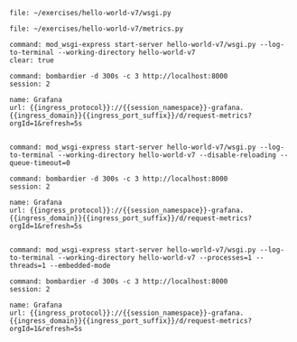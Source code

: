 ```editor:open-file
file: ~/exercises/hello-world-v7/wsgi.py
```

```editor:open-file
file: ~/exercises/hello-world-v7/metrics.py
```

```terminal:execute
command: mod_wsgi-express start-server hello-world-v7/wsgi.py --log-to-terminal --working-directory hello-world-v7
clear: true
```

```terminal:execute
command: bombardier -d 300s -c 3 http://localhost:8000
session: 2
```

```dashboard:reload-dashboard
name: Grafana
url: {{ingress_protocol}}://{{session_namespace}}-grafana.{{ingress_domain}}{{ingress_port_suffix}}/d/request-metrics?orgId=1&refresh=5s
```

```terminal:interrupt-all
```

```terminal:execute
command: mod_wsgi-express start-server hello-world-v7/wsgi.py --log-to-terminal --working-directory hello-world-v7 --disable-reloading --queue-timeout=0
```

```terminal:execute
command: bombardier -d 300s -c 3 http://localhost:8000
session: 2
```

```dashboard:reload-dashboard
name: Grafana
url: {{ingress_protocol}}://{{session_namespace}}-grafana.{{ingress_domain}}{{ingress_port_suffix}}/d/request-metrics?orgId=1&refresh=5s
```

```terminal:interrupt-all
```

```terminal:execute
command: mod_wsgi-express start-server hello-world-v7/wsgi.py --log-to-terminal --working-directory hello-world-v7 --processes=1 --threads=1 --embedded-mode
```

```terminal:execute
command: bombardier -d 300s -c 3 http://localhost:8000
session: 2
```

```dashboard:reload-dashboard
name: Grafana
url: {{ingress_protocol}}://{{session_namespace}}-grafana.{{ingress_domain}}{{ingress_port_suffix}}/d/request-metrics?orgId=1&refresh=5s
```

```terminal:interrupt-all
```

